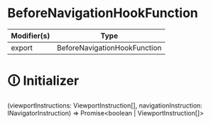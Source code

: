 # BeforeNavigationHookFunction

| Modifier(s)                            | Type                     |
|----------------------------------------|--------------------------|
| export | BeforeNavigationHookFunction |

# &#128712; Initializer

(viewportInstructions: ViewportInstruction[], navigationInstruction: INavigatorInstruction) => Promise<boolean | ViewportInstruction[]>